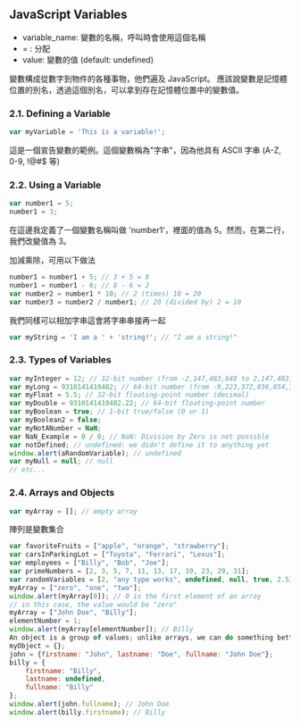 ## JavaScript Variables

- variable_name: 變數的名稱，呼叫時會使用這個名稱
- = : 分配
- value: 變數的值 (default: undefined)

變數構成從數字到物件的各種事物，他們遍及 JavaScript。
應該說變數是記憶體位置的別名，透過這個別名，可以拿到存在記憶體位置中的變數值。

### 2.1. Defining a Variable

```javascript
var myVariable = 'This is a variable!';
```

這是一個宣告變數的範例。這個變數稱為"字串"，因為他具有 ASCII 字串 (A-Z, 0-9, !@#\$ 等)

### 2.2. Using a Variable

```javascript
var number1 = 5;
number1 = 3;
```

在這邊我定義了一個變數名稱叫做 'number1'，裡面的值為 5。然而，在第二行，我們改變值為 3。

加減乘除，可用以下做法

```javascript
number1 = number1 + 5; // 3 + 5 = 8
number1 = number1 - 6; // 8 - 6 = 2
var number2 = number1 * 10; // 2 (times) 10 = 20
var number3 = number2 / number1; // 20 (divided by) 2 = 10
```

我們同樣可以相加字串這會將字串串接再一起

```javascript
var myString = 'I am a ' + 'string!'; // "I am a string!"
```

### 2.3. Types of Variables

```javascript
var myInteger = 12; // 32-bit number (from -2,147,483,648 to 2,147,483,647)
var myLong = 9310141419482; // 64-bit number (from -9,223,372,036,854,775,808 to 9,223,372,036,854,775,807)
var myFloat = 5.5; // 32-bit floating-point number (decimal)
var myDouble = 9310141419482.22; // 64-bit floating-point number
var myBoolean = true; // 1-bit true/false (0 or 1)
var myBoolean2 = false;
var myNotANumber = NaN;
var NaN_Example = 0 / 0; // NaN: Division by Zero is not possible
var notDefined; // undefined: we didn't define it to anything yet
window.alert(aRandomVariable); // undefined
var myNull = null; // null
// etc...
```

### 2.4. Arrays and Objects

```javascript
var myArray = []; // empty array
```

陣列是變數集合

```javascript
var favoriteFruits = ["apple", "orange", "strawberry"];
var carsInParkingLot = ["Toyota", "Ferrari", "Lexus"];
var employees = ["Billy", "Bob", "Joe"];
var primeNumbers = [2, 3, 5, 7, 11, 13, 17, 19, 23, 29, 31];
var randomVariables = [2, "any type works", undefined, null, true, 2.51];
myArray = ["zero", "one", "two"];
window.alert(myArray[0]); // 0 is the first element of an array
// in this case, the value would be "zero"
myArray = ["John Doe", "Billy"];
elementNumber = 1;
window.alert(myArray[elementNumber]); // Billy
An object is a group of values; unlike arrays, we can do something better than them:
myObject = {};
john = {firstname: "John", lastname: "Doe", fullname: "John Doe"};
billy = {
    firstname: "Billy",
    lastname: undefined,
    fullname: "Billy"
};
window.alert(john.fullname); // John Doe
window.alert(billy.firstname); // Billy
```
